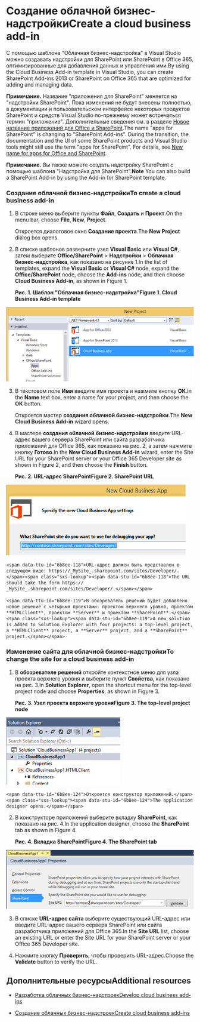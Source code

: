 # <a name="create-a-cloud-business-add-in"></a><span data-ttu-id="6b8ee-101">Создание облачной бизнес-надстройки</span><span class="sxs-lookup"><span data-stu-id="6b8ee-101">Create a cloud business add-in</span></span>
<span data-ttu-id="6b8ee-102">С помощью шаблона "Облачная бизнес-надстройка" в Visual Studio можно создавать надстройки для SharePoint или SharePoint в Office 365, оптимизированные для добавления данных и управления ими.</span><span class="sxs-lookup"><span data-stu-id="6b8ee-102">By using the Cloud Business Add-in template in Visual Studio, you can create SharePoint Add-ins 2013 or SharePoint on Office 365 that are optimized for adding and managing data.</span></span>
 

 <span data-ttu-id="6b8ee-p101">**Примечание.** Название "приложения для SharePoint" меняется на "надстройки SharePoint". Пока изменения не будут внесены полностью, в документации и пользовательском интерфейсе некоторых продуктов SharePoint и средств Visual Studio по-прежнему может встречаться термин "приложение". Дополнительные сведения см. в разделе [Новое название приложений для Office и SharePoint](new-name-for-apps-for-sharepoint#bk_newname).</span><span class="sxs-lookup"><span data-stu-id="6b8ee-p101">The name "apps for SharePoint" is changing to "SharePoint Add-ins". During the transition, the documentation and the UI of some SharePoint products and Visual Studio tools might still use the term "apps for SharePoint". For details, see [New name for apps for Office and SharePoint](new-name-for-apps-for-sharepoint#bk_newname).</span></span>
 


 <span data-ttu-id="6b8ee-106">**Примечание.** Вы также можете создать надстройку SharePoint с помощью шаблона "Надстройка для SharePoint".</span><span class="sxs-lookup"><span data-stu-id="6b8ee-106">**Note** You can also build a SharePoint Add-in by using the Add-in for SharePoint template.</span></span>
 


### <a name="to-create-a-cloud-business-add-in"></a><span data-ttu-id="6b8ee-107">Создание облачной бизнес-надстройки</span><span class="sxs-lookup"><span data-stu-id="6b8ee-107">To create a cloud business add-in</span></span>


1. <span data-ttu-id="6b8ee-108">В строке меню выберите пункты **Файл**, **Создать** и **Проект**.</span><span class="sxs-lookup"><span data-stu-id="6b8ee-108">On the menu bar, choose  **File**,  **New**,  **Project**.</span></span>
    
    <span data-ttu-id="6b8ee-109">Откроется диалоговое окно **Создание проекта**.</span><span class="sxs-lookup"><span data-stu-id="6b8ee-109">The  **New Project** dialog box opens.</span></span>
    
 
2. <span data-ttu-id="6b8ee-110">В списке шаблонов разверните узел **Visual Basic** или **Visual C#**, затем выберите **Office/SharePoint** > **Надстройки** > **Облачная бизнес-надстройка**, как показано на рисунке 1.</span><span class="sxs-lookup"><span data-stu-id="6b8ee-110">In the list of templates, expand the **Visual Basic** or **Visual C#** node, expand the **Office/SharePoint** node, choose the **Add-ins** node, and then choose **Cloud Business Add-in**, as shown in Figure 1.</span></span>
    
    <span data-ttu-id="6b8ee-111">**Рис. 1. Шаблон "Облачная бизнес-надстройка"**</span><span class="sxs-lookup"><span data-stu-id="6b8ee-111">**Figure 1. Cloud Business Add-in template**</span></span>

 

  ![Шаблон для создания облачного бизнес-приложения](../../images/CloudBusinessApptemplate.PNG)
 

 

 
3. <span data-ttu-id="6b8ee-113">В текстовом поле **Имя** введите имя проекта и нажмите кнопку **ОК**.</span><span class="sxs-lookup"><span data-stu-id="6b8ee-113">In the **Name** text box, enter a name for your project, and then choose the **OK** button.</span></span>
    
    <span data-ttu-id="6b8ee-114">Откроется мастер **создания облачной бизнес-надстройки**.</span><span class="sxs-lookup"><span data-stu-id="6b8ee-114">The **New Cloud Business Add-in** wizard opens.</span></span>
    
 
4. <span data-ttu-id="6b8ee-115">В мастере **создания облачной бизнес-надстройки** введите URL-адрес вашего сервера SharePoint или сайта разработчика приложений для Office 365, как показано на рис. 2, а затем нажмите кнопку **Готово**.</span><span class="sxs-lookup"><span data-stu-id="6b8ee-115">In the **New Cloud Business Add-in** wizard, enter the Site URL for your SharePoint server or your Office 365 Developer site as shown in Figure 2, and then choose the **Finish** button.</span></span>
    
    <span data-ttu-id="6b8ee-116">**Рис. 2. URL-адрес SharePoint**</span><span class="sxs-lookup"><span data-stu-id="6b8ee-116">**Figure 2. SharePoint URL**</span></span>

 

  ![URL-адрес SharePoint](../../images/SiteURL.PNG)
 

    <span data-ttu-id="6b8ee-118">URL-адрес должен быть представлен в следующем виде: https://_MySite_.sharepoint.com/sites/Developer/.</span><span class="sxs-lookup"><span data-stu-id="6b8ee-118">The URL should take the form https://  _MySite_.sharepoint.com/sites/Developer/.</span></span>
    
    <span data-ttu-id="6b8ee-119">В обозреватель решений будет добавлено новое решение с четырьмя проектами: проектом верхнего уровня, проектом **HTMLClient**, проектом **Server** и проектом **SharePoint**.</span><span class="sxs-lookup"><span data-stu-id="6b8ee-119">A new solution is added to Solution Explorer with four projects: a top-level project, a **HTMLClient** project, a **Server** project, and a **SharePoint** project.</span></span>
    
 

### <a name="to-change-the-site-for-a-cloud-business-add-in"></a><span data-ttu-id="6b8ee-120">Изменение сайта для облачной бизнес-надстройки</span><span class="sxs-lookup"><span data-stu-id="6b8ee-120">To change the site for a cloud business add-in</span></span>


1. <span data-ttu-id="6b8ee-121">В **обозревателе решений** откройте контекстное меню для узла проекта верхнего уровня и выберите пункт **Свойства**, как показано на рис. 3.</span><span class="sxs-lookup"><span data-stu-id="6b8ee-121">In **Solution Explorer**, open the shortcut menu for the top-level project node and choose **Properties**, as shown in Figure 3.</span></span>
    
    <span data-ttu-id="6b8ee-122">**Рис. 3. Узел проекта верхнего уровня**</span><span class="sxs-lookup"><span data-stu-id="6b8ee-122">**Figure 3. The top-level project node**</span></span>

 

  ![Узел проекта верхнего уровня](../../images/Top-levelprojectnode.PNG)
 

    <span data-ttu-id="6b8ee-124">Откроется конструктор приложений.</span><span class="sxs-lookup"><span data-stu-id="6b8ee-124">The application designer opens.</span></span>
    
 
2. <span data-ttu-id="6b8ee-125">В конструкторе приложений выберите вкладку **SharePoint**, как показано на рис. 4.</span><span class="sxs-lookup"><span data-stu-id="6b8ee-125">In the application designer, choose the **SharePoint** tab as shown in Figure 4.</span></span>
    
    <span data-ttu-id="6b8ee-126">**Рис. 4. Вкладка SharePoint**</span><span class="sxs-lookup"><span data-stu-id="6b8ee-126">**Figure 4. The SharePoint tab**</span></span>

 

  ![Вкладка свойств SharePoint](../../images/SharePointtab.PNG)
 

 

 
3. <span data-ttu-id="6b8ee-128">В списке **URL-адрес сайта** выберите существующий URL-адрес или введите URL-адрес вашего сервера SharePoint или сайта разработчика приложений для Office 365.</span><span class="sxs-lookup"><span data-stu-id="6b8ee-128">In the **Site URL** list, choose an existing URL or enter the Site URL for your SharePoint server or your Office 365 Developer site.</span></span>
    
 
4. <span data-ttu-id="6b8ee-129">Нажмите кнопку **Проверить**, чтобы проверить URL-адрес.</span><span class="sxs-lookup"><span data-stu-id="6b8ee-129">Choose the **Validate** button to verify the URL.</span></span>
    
 

## <a name="additional-resources"></a><span data-ttu-id="6b8ee-130">Дополнительные ресурсы</span><span class="sxs-lookup"><span data-stu-id="6b8ee-130">Additional resources</span></span>
<span data-ttu-id="6b8ee-131"><a name="bk_addresources"> </a></span><span class="sxs-lookup"><span data-stu-id="6b8ee-131"></span></span>


-  [<span data-ttu-id="6b8ee-132">Разработка облачных бизнес-надстроек</span><span class="sxs-lookup"><span data-stu-id="6b8ee-132">Develop cloud business add-ins</span></span>](develop-cloud-business-add-ins)
    
 
-  [<span data-ttu-id="6b8ee-133">Создание облачных бизнес-надстроек</span><span class="sxs-lookup"><span data-stu-id="6b8ee-133">Create cloud business add-ins</span></span>](create-cloud-business-add-ins)
    
 

